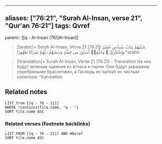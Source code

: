 
---
aliases: ["76:21", "Surah Al-Insan, verse 21", "Qur'an 76:21"]
tags: Qvref
---

parent:: [[q - Al-Insan (76)|Al-Insan]]

> [!arabic]+ Surah Al-Insan, Verse 21 (76:21)
> <span class="quran-arabic">عَـٰلِيَهُمْ ثِيَابُ سُندُسٍ خُضْرٌ وَإِسْتَبْرَقٌ ۖ وَحُلُّوٓا۟ أَسَاوِرَ مِن فِضَّةٍ وَسَقَىٰهُمْ رَبُّهُمْ شَرَابًا طَهُورًا</span>
^arabic

> [!translation]+ Surah Al-Insan, Verse 21 (76:21) - Translation
> На них будут зеленые одеяния из атласа и парчи. Они будут украшены серебряными браслетами, а Господь их напоит их чистым напитком.
^translation



## Related notes
```dataview
LIST from [[q - 76 - 21]]
WHERE !contains(file.name, "q - ")
SORT file.name ASC
```

### Related verses (footnote backlinks)
```dataview
LIST FROM [[q - 76 - 21]] AND #Qvref
SORT file.name ASC
```


